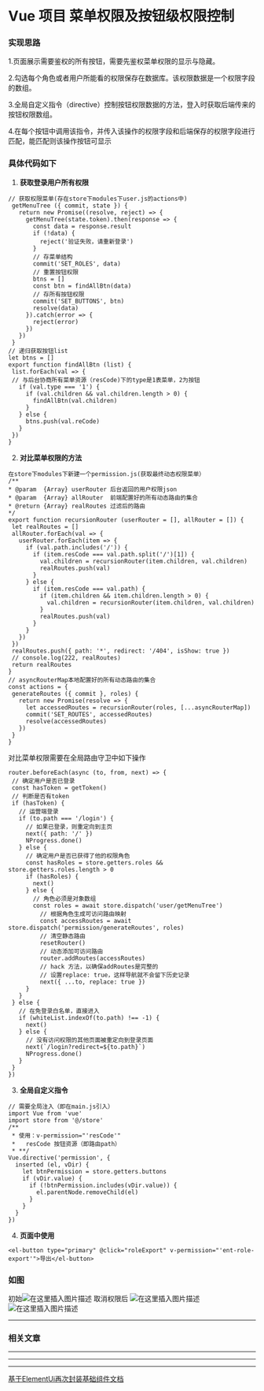 # Vue 项目 菜单权限及按钮级权限控制
### 实现思路
1.页面展示需要鉴权的所有按钮，需要先鉴权菜单权限的显示与隐藏。

2.勾选每个角色或者用户所能看的权限保存在数据库。该权限数据是一个权限字段的数组。

3.全局自定义指令（directive）控制按钮权限数据的方法，登入时获取后端传来的按钮权限数组。

4.在每个按钮中调用该指令，并传入该操作的权限字段和后端保存的权限字段进行匹配，能匹配则该操作按钮可显示

### 具体代码如下

 1. **获取登录用户所有权限**
 ```
 // 获取权限菜单(存在store下modules下user.js的actions中)
  getMenuTree ({ commit, state }) {
    return new Promise((resolve, reject) => {
      getMenuTree(state.token).then(response => {
        const data = response.result
        if (!data) {
          reject('验证失败，请重新登录')
        }
        // 存菜单结构
        commit('SET_ROLES', data)
        // 重置按钮权限
        btns = []
        const btn = findAllBtn(data)
        // 存所有按钮权限
        commit('SET_BUTTONS', btn)
        resolve(data)
      }).catch(error => {
        reject(error)
      })
    })
  }
 // 递归获取按钮list
let btns = []
export function findAllBtn (list) {
  list.forEach(val => {
  // 与后台协商所有菜单资源（resCode)下的type是1表菜单，2为按钮
    if (val.type === '1') {
      if (val.children && val.children.length > 0) {
        findAllBtn(val.children)
      }
    } else {
      btns.push(val.reCode)
    }
  })
}
 ```
 2. **对比菜单权限的方法**
 ```
在store下modules下新建一个permission.js(获取最终动态权限菜单）
 /**
 * @param  {Array} userRouter 后台返回的用户权限json
 * @param  {Array} allRouter  前端配置好的所有动态路由的集合
 * @return {Array} realRoutes 过滤后的路由
 */
export function recursionRouter (userRouter = [], allRouter = []) {
  let realRoutes = []
  allRouter.forEach(val => {
    userRouter.forEach(item => {
      if (val.path.includes('/')) {
        if (item.resCode === val.path.split('/')[1]) {
          val.children = recursionRouter(item.children, val.children)
          realRoutes.push(val)
        }
      } else {
        if (item.resCode === val.path) {
          if (item.children && item.children.length > 0) {
            val.children = recursionRouter(item.children, val.children)
          }
          realRoutes.push(val)
        }
      }
    })
  })
  realRoutes.push({ path: '*', redirect: '/404', isShow: true })
  // console.log(222, realRoutes)
  return realRoutes
}
// asyncRouterMap本地配置好的所有动态路由的集合
const actions = {
  generateRoutes ({ commit }, roles) {
    return new Promise(resolve => {
      let accessedRoutes = recursionRouter(roles, [...asyncRouterMap])
      commit('SET_ROUTES', accessedRoutes)
      resolve(accessedRoutes)
    })
  }
}
 ```
 对比菜单权限需要在全局路由守卫中如下操作
 ```
 router.beforeEach(async (to, from, next) => {
  // 确定用户是否已登录
  const hasToken = getToken()
  // 判断是否有token
  if (hasToken) {
    // 运营端登录
    if (to.path === '/login') {
      // 如果已登录，则重定向到主页
      next({ path: '/' })
      NProgress.done()
    } else {
      // 确定用户是否已获得了他的权限角色
      const hasRoles = store.getters.roles && store.getters.roles.length > 0
      if (hasRoles) {
        next()
      } else {
        // 角色必须是对象数组
        const roles = await store.dispatch('user/getMenuTree')
          // 根据角色生成可访问路由映射
          const accessRoutes = await store.dispatch('permission/generateRoutes', roles)
          // 清空静态路由
          resetRouter()
          // 动态添加可访问路由
          router.addRoutes(accessRoutes)
          // hack 方法，以确保addRoutes是完整的
          // 设置replace: true，这样导航就不会留下历史记录
          next({ ...to, replace: true })
      }
    }
  } else {
    // 在免登录白名单，直接进入
    if (whiteList.indexOf(to.path) !== -1) {
      next()
    } else {
      // 没有访问权限的其他页面被重定向到登录页面
      next(`/login?redirect=${to.path}`)
      NProgress.done()
    }
  }
})
 ```
 3. **全局自定义指令**
```
// 需要全局注入（即在main.js引入）
import Vue from 'vue'
import store from '@/store'
/**
 * 使用：v-permission="'resCode'"
 *   resCode 按钮资源（即路由path）
 * **/
Vue.directive('permission', {
  inserted (el, vDir) {
    let btnPermission = store.getters.buttons
    if (vDir.value) {
      if (!btnPermission.includes(vDir.value)) {
        el.parentNode.removeChild(el)
      }
    }
  }
})
```
 4. **页面中使用**
 ```
 <el-button type="primary" @click="roleExport" v-permission="'ent-role-export'">导出</el-button>
 ```
 ### 如图
 初始![在这里插入图片描述](https://img-blog.csdnimg.cn/2020062411591456.png?x-oss-process=image/watermark,type_ZmFuZ3poZW5naGVpdGk,shadow_10,text_aHR0cHM6Ly9ibG9nLmNzZG4ubmV0L2N3aW44OTUx,size_16,color_FFFFFF,t_70)
 取消权限后
 ![在这里插入图片描述](https://img-blog.csdnimg.cn/20200624120202117.png?x-oss-process=image/watermark,type_ZmFuZ3poZW5naGVpdGk,shadow_10,text_aHR0cHM6Ly9ibG9nLmNzZG4ubmV0L2N3aW44OTUx,size_16,color_FFFFFF,t_70)
 ![在这里插入图片描述](https://img-blog.csdnimg.cn/20200624120249906.png?x-oss-process=image/watermark,type_ZmFuZ3poZW5naGVpdGk,shadow_10,text_aHR0cHM6Ly9ibG9nLmNzZG4ubmV0L2N3aW44OTUx,size_16,color_FFFFFF,t_70)
******
 ### 相关文章

[//]: # ( [基于elementUI中table组件二次封装（Vue项目）]&#40;https://blog.csdn.net/cwin8951/article/details/104479606&#41;)
 *************

[//]: # ([axios二次封装，接口统一存放,满足RESTful风格]&#40;https://blog.csdn.net/cwin8951/article/details/104415090&#41;)
******

[//]: # ([keep-alive不能缓存多层级路由&#40;vue-router&#41;菜单问题解决]&#40;https://blog.csdn.net/cwin8951/article/details/106644118&#41;)
****
[基于ElementUi再次封装基础组件文档](https://itpeilibo.github.io/blog/)
